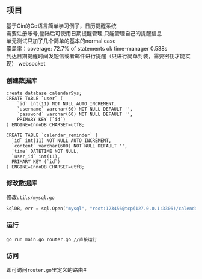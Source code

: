 ## 项目
基于Gin的Go语言简单学习例子，日历提醒系统
<br>
需要注册账号,登陆后可使用日期提醒管理,只能管理自己的提醒信息
<br>
单元测试只加了几个简单的基本的normal case
<br>
覆盖率：coverage: 72.7% of statements
ok      time-manager    0.538s
<br>
到达日期提醒时间发短信或者邮件进行提醒（只进行简单封装，需要密钥才能实现）
websocket


### 创建数据库
```mysql
create database calendarSys;
CREATE TABLE `user` (
    `id` int(11) NOT NULL AUTO_INCREMENT,
    `username` varchar(60) NOT NULL DEFAULT '',
    `password` varchar(60) NOT NULL DEFAULT '',
    PRIMARY KEY (`id`)
) ENGINE=InnoDB CHARSET=utf8;

CREATE TABLE `calendar_reminder` (
  `id` int(11) NOT NULL AUTO_INCREMENT,
  `content` varchar(600) NOT NULL DEFAULT '',
  `time` DATETIME NOT NULL,
  `user_id` int(11),
  PRIMARY KEY (`id`)
) ENGINE=InnoDB CHARSET=utf8;
```
### 修改数据库
修改`utils/mysql.go`
```go
SqlDB, err = sql.Open("mysql", "root:123456@tcp(127.0.0.1:3306)/calendarSys?parseTime=true")
```
### 运行
```shell
go run main.go router.go //直接运行
```
### 访问
即可访问`router.go`里定义的路由#
